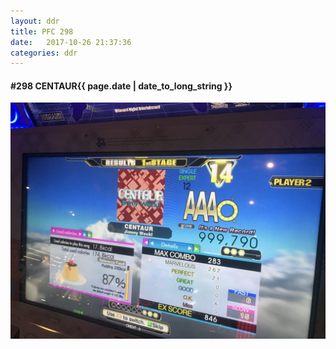 ```yaml
---
layout: ddr
title: PFC 298
date:   2017-10-26 21:37:36
categories: ddr
---
```


#### **#298** CENTAUR<span class="pull-right">{{ page.date | date_to_long_string }}</span>
![](/images/pfc/298_CENTAUR.jpg)

